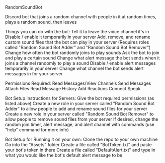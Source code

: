 RandomSoundBot

Discord bot that joins a random channel with people in it at random times, plays a random sound, then leaves

Things you can do with the bot:
	Tell it to leave the voice channel it's in
	Disable / enable it temporarily in your server
	Add, remove, and rename custom sound files that the bot can play in your server (Requires roles called "Random Sound Bot Adder" and "Random Sound Bot Remover")
	Change how often the bot randomly joins to play sounds
	Ask the bot to join and play a certain sound
	Change what alert message the bot sends when it joins a channel randomly to play a sound
	Disable / enable alert messages temporarily in your server
	Change what channel the bot sends alert messages in for your server

Permissions Required:
	Read Messages/View Channels
	Send Messages
	Attach Files
	Read Message History
	Add Reactions
	Connect
	Speak

Bot Setup Instructions for Servers:
	Give the bot required permissions (as listed above)
	Create a new role in your server called "Random Sound Bot Adder" to allow people to add and rename sound files for your server
	Create a new role in your server called "Random Sound Bot Remover" to allow people to remove sound files from your server
	If desired, change the random join timer, alert message, and alert channel with commands (use "help" command for more info)

Bot Setup for Running it on your own:
	Clone the repo to your own machine
	Go into the "Assets" folder
	Create a file called "BotToken.txt" and paste your bot's token in there
	Create a file called "DefaultAlert.txt" and type in what you would like the bot's default alert message to be